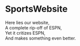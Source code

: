 # SportsWebsite
Here lies our website,
<br>
A complete rip-off of ESPN,
<br>
Yet it critizes ESPN,
<br>
And makes something even better.
